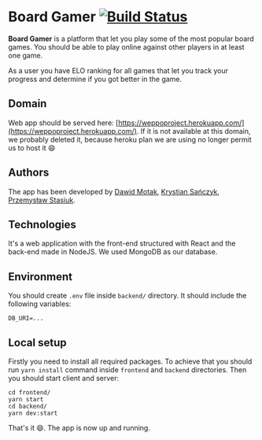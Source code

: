 # Board Gamer [![Build Status](https://www.travis-ci.com/weppo-team/weppo-project.svg?token=Cyxz2snQqipGxDYfjq5P&branch=main)]()

**Board Gamer** is a platform that let you play some of the most popular board games. You should be able to play online against other players in at least one game.

As a user you have ELO ranking for all games that let you track your progress and determine if you got better in the game.

## Domain

Web app should be served here: [https://weppoproject.herokuapp.com/](https://weppoproject.herokuapp.com/). If it is not available at this domain, we probably deleted it, because heroku plan we are using no longer permit us to host it :smile:

## Authors

The app has been developed by [Dawid Motak](https://github.com/Motii1), [Krystian Sańczyk](https://github.com/nlins8224), [Przemysław Stasiuk](https://github.com/PrzemyslawStasiuk).

## Technologies

It's a web application with the front-end structured with React and the back-end made in NodeJS. We used MongoDB as our database.

## Environment

You should create `.env` file inside `backend/` directory. It should include the following variables:

```
DB_URI=...
```

## Local setup

Firstly you need to install all required packages. To achieve that you should run `yarn install` command inside `frontend` and `backend` directories. Then you should start client and server:

```
cd frontend/
yarn start
cd backend/
yarn dev:start
```

That's it :smile:. The app is now up and running.
